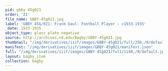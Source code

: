 ```yaml
---
pid: gbby-45g021
order: '21'
file_name: GBBY-45g021.jpg
label: 'GBBY 45G/021: Frank Gaul: Football Player - c1933-1935'
_date: 1933-1935
object_type: glass plate negative
source: http://archives.nd.edu/Bagby/GBBY-45g021.jpg
thumbnail: "/img/derivatives/iiif/images/GBBY-45g021/full/250,/0/default.jpg"
manifest: "/img/derivatives/iiif/images/GBBY-45g021/manifest.json"
full: "/img/derivatives/iiif/images/GBBY-45g021/full/1140,/0/default.jpg"
layout: bagby_item
collection: bagby
---
```

